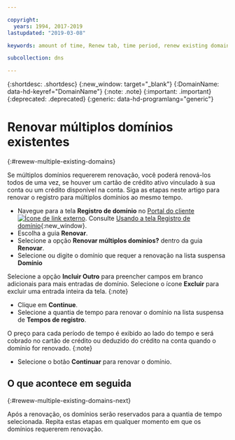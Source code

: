 ```yaml
---

copyright:
  years: 1994, 2017-2019
lastupdated: "2019-03-08"

keywords: amount of time, Renew tab, time period, renew existing domains

subcollection: dns

---
```


{:shortdesc: .shortdesc}
{:new_window: target="_blank"}
{:DomainName: data-hd-keyref="DomainName"}
{:note: .note}
{:important: .important}
{:deprecated: .deprecated}
{:generic: data-hd-programlang="generic"}

# Renovar múltiplos domínios existentes
{:#rewew-multiple-existing-domains}

Se múltiplos domínios requererem renovação, você poderá renová-los todos de uma vez, se houver um cartão de crédito ativo vinculado à sua conta ou um crédito disponível na conta. Siga as etapas neste artigo para renovar o registro para múltiplos domínios ao mesmo tempo.

* Navegue para a tela **Registro de domínio** no [Portal do cliente![Ícone de link externo](../../icons/launch-glyph.svg "Ícone de link externo")](https://{DomainName}/). Consulte [Usando a tela Registro de domínio](/docs/infrastructure/dns?topic=dns-how-to-use-the-domain-registration-screen){:new_window}.
* Escolha a guia **Renovar**.
* Selecione a opção **Renovar múltiplos domínios?** dentro da guia **Renovar**.
* Selecione ou digite o domínio que requer a renovação na lista suspensa **Domínio** 

Selecione a opção **Incluir Outro** para preencher campos em branco adicionais para mais entradas de domínio. Selecione o ícone **Excluir** para excluir uma entrada inteira da tela.
{:note}
* Clique em **Continue**.
* Selecione a quantia de tempo para renovar o domínio na lista suspensa de **Tempos de registro**.

O preço para cada período de tempo é exibido ao lado do tempo e será cobrado no cartão de crédito ou deduzido do crédito na conta quando o domínio for renovado.
{:note}  

* Selecione o botão **Continuar** para renovar o domínio.

## O que acontece em seguida
{:#rewew-multiple-existing-domains-next}

Após a renovação, os domínios serão reservados para a quantia de tempo selecionada. Repita estas etapas em qualquer momento em que os domínios requererem renovação.
